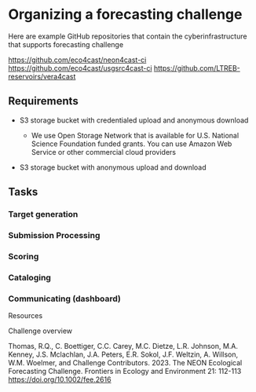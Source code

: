 # Organizing a forecasting challenge

Here are example GitHub repositories that contain the cyberinfrastructure that supports forecasting challenge

<https://github.com/eco4cast/neon4cast-ci> <https://github.com/eco4cast/usgsrc4cast-ci> <https://github.com/LTREB-reservoirs/vera4cast>

## Requirements

-   S3 storage bucket with credentialed upload and anonymous download

    -   We use Open Storage Network that is available for U.S. National Science Foundation funded grants. You can use Amazon Web Service or other commercial cloud providers

-   S3 storage bucket with anonymous upload and download

## Tasks

### Target generation

### Submission Processing

### Scoring

### Cataloging

### Communicating (dashboard)

Resources

Challenge overview

Thomas, R.Q., C. Boettiger, C.C. Carey, M.C. Dietze, L.R. Johnson, M.A. Kenney, J.S. Mclachlan, J.A. Peters, E.R. Sokol, J.F. Weltzin, A. Willson, W.M. Woelmer, and Challenge Contributors. 2023. The NEON Ecological Forecasting Challenge. Frontiers in Ecology and Environment 21: 112-113 <https://doi.org/10.1002/fee.2616>
